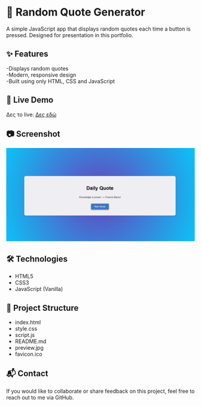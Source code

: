# 🎯 Random Quote Generator  

A simple JavaScript app that displays random quotes each time a button is pressed. Designed for presentation in this portfolio.


## ✨ Features  

-Displays random quotes  
-Modern, responsive design  
-Built using only HTML, CSS and JavaScript


## 🔗 Live Demo  

Δες το live: [Δες εδώ](http://Jeanne9999.github.io/quote-generator/)


## 📷 Screenshot 

![Preview](preview.jpg)


## 🛠️ Technologies 

- HTML5
- CSS3
- JavaScript (Vanilla)


## 📁 Project Structure 

- index.html
- style.css
- script.js
- README.md
- preview.jpg
- favicon.ico


## 📬 Contact 

If you would like to collaborate or share feedback on this project, feel free to reach out to me via GitHub.
